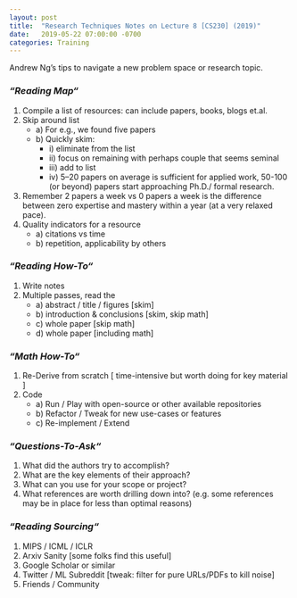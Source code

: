 ```yaml
---
layout: post
title:  "Research Techniques Notes on Lecture 8 [CS230] (2019)"
date:   2019-05-22 07:00:00 -0700
categories: Training
---
```


Andrew Ng’s tips to navigate a new problem space or research topic.

### _“Reading Map“_

1. Compile a list of resources: can include papers, books, blogs et.al.
2. Skip around list
   * a) For e.g., we found five papers
   * b) Quickly skim:
        * i) eliminate from the list
        * ii) focus on remaining with perhaps couple that seems seminal
        * iii) add to list
        * iv) 5–20 papers on average is sufficient for applied work, 50-100 (or beyond) papers start approaching Ph.D./ formal research.
3. Remember 2 papers a week vs 0 papers a week is the difference between zero expertise and mastery within a year (at a very relaxed pace).
4. Quality indicators for a resource
   * a) citations vs time
   * b) repetition, applicability by others

### _“Reading How-To“_

1. Write notes
2. Multiple passes, read the
   * a) abstract / title / figures [skim]
   * b) introduction & conclusions [skim, skip math]
   * c) whole paper [skip math]
   * d) whole paper [including math]

### _“Math How-To“_

1. Re-Derive from scratch [ time-intensive but worth doing for key material ]
2. Code
   * a) Run / Play with open-source or other available repositories
   * b) Refactor / Tweak for new use-cases or features
   * c) Re-implement / Extend

### _“Questions-To-Ask“_

1. What did the authors try to accomplish?
2. What are the key elements of their approach?
3. What can you use for your scope or project?
4. What references are worth drilling down into? (e.g. some references may be in place for less than optimal reasons)

### _“Reading Sourcing“_

1. MIPS / ICML / ICLR
2. Arxiv Sanity [some folks find this useful]
3. Google Scholar or similar
4. Twitter / ML Subreddit [tweak: filter for pure URLs/PDFs to kill noise]
5. Friends / Community
